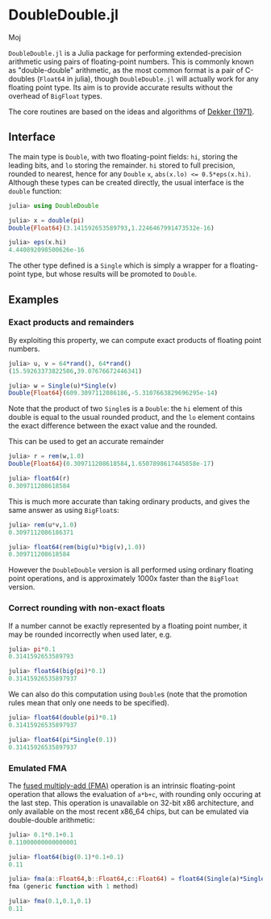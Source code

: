 DoubleDouble.jl
===========
Moj

`DoubleDouble.jl` is a Julia package for performing extended-precision arithmetic using pairs of floating-point numbers. This is commonly known as "double-double" arithmetic, as the most common format is a pair of C-doubles (`Float64` in julia), though `DoubleDouble.jl` will actually work for any floating point type. Its aim is to provide accurate results without the overhead of `BigFloat` types.

The core routines are based on the ideas and algorithms of [Dekker (1971)][dekker1971]. 

Interface
------------
The main type is `Double`, with two floating-point fields: `hi`, storing the leading bits, and `lo` storing the remainder. `hi` stored to full precision, rounded to nearest, hence for any `Double` `x`, `abs(x.lo) <= 0.5*eps(x.hi)`. Although these types can be created directly, the usual interface is the `double` function:

```julia
julia> using DoubleDouble

julia> x = double(pi)
Double{Float64}(3.141592653589793,1.2246467991473532e-16)

julia> eps(x.hi)
4.440892098500626e-16
```

The other type defined is a `Single` which is simply a wrapper for a
floating-point type, but whose results will be promoted to `Double`.

Examples 
---------
### Exact products and remainders

By exploiting this property, we can compute exact products of floating point numbers.

```julia
julia> u, v = 64*rand(), 64*rand()
(15.59263373822506,39.07676672446341)

julia> w = Single(u)*Single(v)
Double{Float64}(609.3097112086186,-5.3107663829696295e-14)
```
Note that the product of two `Single`s is a `Double`: the `hi` element of this
double is equal to the usual rounded product, and the `lo` element contains the exact
difference between the exact value and the rounded.

This can be used to get an accurate remainder 
```julia
julia> r = rem(w,1.0)
Double{Float64}(0.309711208618584,1.6507898617445858e-17)

julia> float64(r)
0.309711208618584
```

This is much more accurate than taking ordinary products, and gives the same answer as using `BigFloat`s:
```julia
julia> rem(u*v,1.0)
0.3097112086186371

julia> float64(rem(big(u)*big(v),1.0))
0.309711208618584
```
However the `DoubleDouble` version is all performed using ordinary floating point operations, and is approximately 1000x faster than the `BigFloat` version.

### Correct rounding with non-exact floats

If a number cannot be exactly represented by a floating point number, it may be rounded incorrectly when used later, e.g.
```julia
julia> pi*0.1
0.3141592653589793

julia> float64(big(pi)*0.1)
0.31415926535897937
```
We can also do this computation using `Double`s (note that the promotion rules mean that only one needs to be specified).
```julia
julia> float64(double(pi)*0.1)
0.31415926535897937

julia> float64(pi*Single(0.1))
0.31415926535897937
```

### Emulated FMA

The [fused multiply-add (FMA)](http://en.wikipedia.org/wiki/Multiply%E2%80%93accumulate_operation) operation is an intrinsic floating-point
operation that allows the evaluation of `a*b+c`, with rounding only occuring
at the last step. This operation is unavailable on 32-bit x86 architecture, and only available on the most recent x86_64 chips, but can be emulated via double-double arithmetic:

```julia
julia> 0.1*0.1+0.1
0.11000000000000001

julia> float64(big(0.1)*0.1+0.1)
0.11

julia> fma(a::Float64,b::Float64,c::Float64) = float64(Single(a)*Single(b) + Single(c))
fma (generic function with 1 method)

julia> fma(0.1,0.1,0.1)
0.11
```

[dekker1971]: http://link.springer.com/article/10.1007%2FBF01397083  "T.J. Dekker (1971) 'A floating-point technique for extending the available precision', Numerische Mathematik, Volume 18, Issue 3, pp 224-242"
